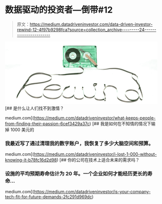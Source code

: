 # 数据驱动的投资者—倒带#12

> 原文：<https://medium.datadriveninvestor.com/data-driven-investor-rewind-12-4f97b9298fca?source=collection_archive---------24----------------------->

![](img/f82e7523822449280016db130cde01c5.png)[](https://medium.com/datadriveninvestor/what-keeps-people-from-finding-their-passion-6cef3429a37c) [## 是什么让人们找不到激情？

medium.com](https://medium.com/datadriveninvestor/what-keeps-people-from-finding-their-passion-6cef3429a37c) [](https://medium.com/datadriveninvestor/i-lost-1-000-without-knowing-it-b78fc16d2d98) [## 我是如何在不知情的情况下输掉 1000 美元的

### 我最近写了通过清理我的数字账户，我恢复了多少大脑空间和预算。

medium.com](https://medium.com/datadriveninvestor/i-lost-1-000-without-knowing-it-b78fc16d2d98) [](https://medium.com/datadriveninvestor/is-your-company-tech-fit-for-future-demands-2fc291d969dc) [## 你的公司在技术上适合未来的需求吗？

### 设施的平均预期寿命估计为 20 年。一个企业如何才能经历更长的寿命…

medium.com](https://medium.com/datadriveninvestor/is-your-company-tech-fit-for-future-demands-2fc291d969dc)